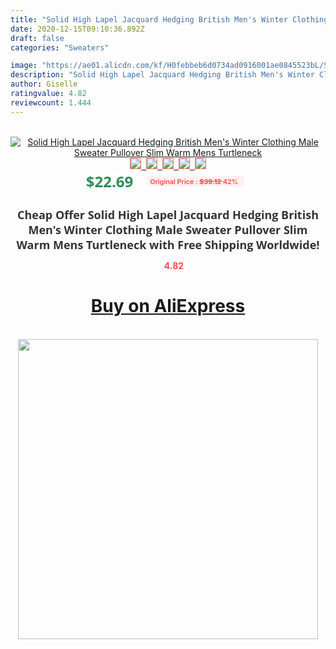 ```yaml
---
title: "Solid High Lapel Jacquard Hedging British Men's Winter Clothing Male Sweater Pullover Slim Warm Mens Turtleneck"
date: 2020-12-15T09:10:36.892Z
draft: false
categories: "Sweaters"

image: "https://ae01.alicdn.com/kf/H0febbeb6d0734ad0916001ae0845523bL/Solid-High-Lapel-Jacquard-Hedging-British-Men-s-Winter-Clothing-Male-Sweater-Pullover-Slim-Warm-Mens.jpg"
description: "Solid High Lapel Jacquard Hedging British Men's Winter Clothing Male Sweater Pullover Slim Warm Mens Turtleneck"
author: Giselle
ratingvalue: 4.82
reviewcount: 1.444
---
```

<br>
<div style="text-align: center;">
<a href="https://s.click.aliexpress.com/e/_AqkC0H" target="_blank" rel="nofollow noopener noreferrer"><img alt="Solid High Lapel Jacquard Hedging British Men's Winter Clothing Male Sweater Pullover Slim Warm Mens Turtleneck" class="magnifier-image" src="https://ae01.alicdn.com/kf/H0febbeb6d0734ad0916001ae0845523bL/Solid-High-Lapel-Jacquard-Hedging-British-Men-s-Winter-Clothing-Male-Sweater-Pullover-Slim-Warm-Mens.jpg_640x640.jpg">
<br>
<img style="border:1px solid salmon" src="https://ae01.alicdn.com/kf/H0febbeb6d0734ad0916001ae0845523bL/Solid-High-Lapel-Jacquard-Hedging-British-Men-s-Winter-Clothing-Male-Sweater-Pullover-Slim-Warm-Mens.jpg_120x120.jpg">&nbsp;&nbsp;<img style="border:1px solid salmon" src="https://ae01.alicdn.com/kf/H539920e1abb647ca9210711c4fac8f698/Solid-High-Lapel-Jacquard-Hedging-British-Men-s-Winter-Clothing-Male-Sweater-Pullover-Slim-Warm-Mens.jpg_120x120.jpg">&nbsp;&nbsp;<img style="border:1px solid salmon" src="https://ae01.alicdn.com/kf/H3e11c0b7de4049dea3a671652396e0cbS/Solid-High-Lapel-Jacquard-Hedging-British-Men-s-Winter-Clothing-Male-Sweater-Pullover-Slim-Warm-Mens.jpg_120x120.jpg">&nbsp;&nbsp;<img style="border:1px solid salmon" src="https://ae01.alicdn.com/kf/Hb2064490f50348d9a87579a4876ae89fm/Solid-High-Lapel-Jacquard-Hedging-British-Men-s-Winter-Clothing-Male-Sweater-Pullover-Slim-Warm-Mens.jpg_120x120.jpg">&nbsp;&nbsp;<img style="border:1px solid salmon" src="https://ae01.alicdn.com/kf/Hb7365b487ee84f5a844763fffa5ee638V/Solid-High-Lapel-Jacquard-Hedging-British-Men-s-Winter-Clothing-Male-Sweater-Pullover-Slim-Warm-Mens.jpg_120x120.jpg"></a></div><br0>
<div style="text-align: center;"><span style="background-color: white; border: 0px; box-sizing: border-box; color: seagreen; display: inline-block; font-family: &quot;open sans&quot; , &quot;arial&quot; , &quot;helvetica&quot; , sans-serif , &quot;heiti&quot;; font-size: 24px; font-stretch: inherit; font-weight: 700; line-height: inherit; margin: 0px 10px 0px 0px; padding: 0px; vertical-align: middle;">$22.69 </span>
<span style="background: rgb(255 , 241 , 241); border-radius: 3px; border: 0px; box-sizing: border-box; color: #ff4747; display: inline-block; font-family: inherit; font-size: 12px; font-stretch: inherit; font-style: inherit; font-variant: inherit; font-weight: 600; line-height: inherit; margin: 0px; padding: 2px 5px; transform: scale(0.9); vertical-align: middle;">Original Price : <b style="text-decoration: line-through;">$39.12 </b> 42%&nbsp;&nbsp;</span></div>
<h1 style="color: #333333; display: inline-block; font-family: &quot;open sans&quot; , &quot;arial&quot; , &quot;helvetica&quot; , sans-serif , &quot;heiti&quot;; font-size: 18px; font-stretch: inherit; font-weight: 700; text-align: center;">Cheap Offer Solid High Lapel Jacquard Hedging British Men's Winter Clothing Male Sweater Pullover Slim Warm Mens Turtleneck with Free Shipping Worldwide!</h1>
<div style="color: #ff4747; text-align: center;">
<img src="https://4.bp.blogspot.com/-M0ZcTcb-5uY/XleCXlxnR4I/AAAAAAAAAEc/OrjgMkXV1oMQFaCRZj5HQwOCBcu3w1FegCPcBGAYYCw/s1600/star.png" style="height: 15px;">&nbsp;<b>4.82</b></div>
<div class="button_cont" align="center"><a class="buynow_a" href="https://s.click.aliexpress.com/e/_AqkC0H" target="_blank" rel="nofollow noopener noreferrer"><H1>Buy on AliExpress</H1></a></div><br>
<div class="separator" style="clear: both; text-align: center;">
<img src="https://lh3.googleusercontent.com/-pTy5HemUv9M/XlePHvY0dAI/AAAAAAAAAE4/0nX5iRUoIWY8eMW9Dpxeirr157OZliDIgCLcBGAsYHQ/s1600/badge.gif" width="480">
</div>

